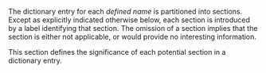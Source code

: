  



The dictionary entry for each *defined name* is partitioned into sections. Except as explicitly indicated otherwise below, each section is introduced by a label identifying that section. The omission of a section implies that the section is either not applicable, or would provide no interesting information. 



This section defines the significance of each potential section in a dictionary entry. 



